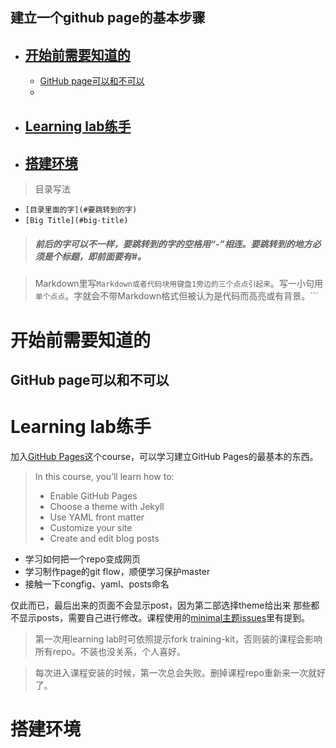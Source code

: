 ## 建立一个github page的基本步骤
- ## [开始前需要知道的](#开始前需要知道的)
    - [GitHub page可以和不可以](#GitHub-page可以和不可以)
    - []()

- ## [Learning lab练手](#Learning-lab)
- ## [搭建环境](#搭建环境)

> 目录写法
- ```[目录里面的字](#要跳转到的字)```
- ```[Big Title](#big-title)```
>##### 前后的字可以不一样，要跳转到的字的空格用“-”相连。要跳转到的地方必须是个标题，即前面要有#。

> Markdown里写```Markdown或者代码块用键盘1旁边的三个点点引起来```。写一小句用`单个点点`。字就会不带Markdown格式但被认为是代码而高亮或有背景。```
 
# 开始前需要知道的
## GitHub page可以和不可以
# Learning lab练手
加入[GitHub Pages](https://lab.github.com/githubtraining/github-pages)这个course，可以学习建立GitHub Pages的最基本的东西。
>In this course, you’ll learn how to:
>- Enable GitHub Pages
>- Choose a theme with Jekyll
>- Use YAML front matter
>- Customize your site
>- Create and edit blog posts

- 学习如何把一个repo变成网页
- 学习制作page的git flow，顺便学习保护master
- 接触一下congfig、yaml、posts命名

仅此而已，最后出来的页面不会显示post，因为第二部选择theme给出来 那些都不显示posts，需要自己进行修改。课程使用的[minimal主题issues](](https://github.com/pages-themes/minimal/issues/14))里有提到。

> 第一次用learning lab时可依照提示fork training-kit，否则装的课程会影响所有repo。不装也没关系，个人喜好。

> 每次进入课程安装的时候，第一次总会失败。删掉课程repo重新来一次就好了。

# 搭建环境



